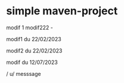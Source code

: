 # simple maven-project

modif 1
modif222 -

modif1 du 22/02/2023

modif2 du 22/02/2023

modif du 12/07/2023

/
u/ messsage



